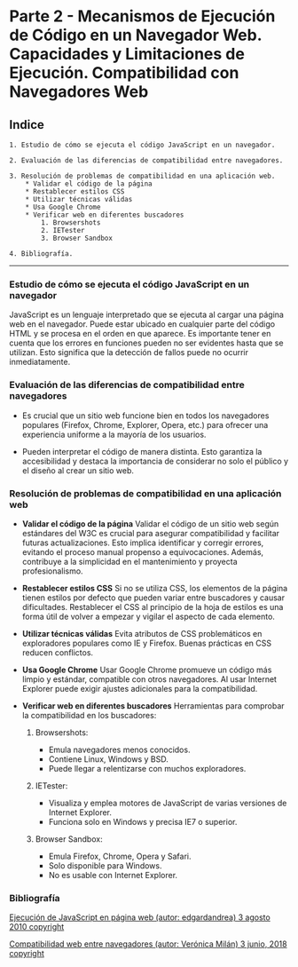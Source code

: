 # Parte 2 - Mecanismos de Ejecución de Código en un Navegador Web. Capacidades y Limitaciones de Ejecución. Compatibilidad con Navegadores Web

## Indice

    1. Estudio de cómo se ejecuta el código JavaScript en un navegador.

    2. Evaluación de las diferencias de compatibilidad entre navegadores.

    3. Resolución de problemas de compatibilidad en una aplicación web.
        * Validar el código de la página
        * Restablecer estilos CSS
        * Utilizar técnicas válidas
        * Usa Google Chrome
        * Verificar web en diferentes buscadores
            1. Browsershots
            2. IETester
            3. Browser Sandbox

    4. Bibliografía.

---

### Estudio de cómo se ejecuta el código JavaScript en un navegador

JavaScript es un lenguaje interpretado que se ejecuta al cargar una página web en el navegador. Puede estar ubicado en cualquier parte del código HTML y se procesa en el orden en que aparece. Es importante tener en cuenta que los errores en funciones pueden no ser evidentes hasta que se utilizan. Esto significa que la detección de fallos puede no ocurrir inmediatamente.

### Evaluación de las diferencias de compatibilidad entre navegadores

* Es crucial que un sitio web funcione bien en todos los navegadores populares (Firefox, Chrome, Explorer, Opera, etc.) para ofrecer una experiencia uniforme a la mayoría de los usuarios.

* Pueden interpretar el código de manera distinta. Esto garantiza la accesibilidad y destaca la importancia de considerar no solo el público y el diseño al crear un sitio web.

### Resolución de problemas de compatibilidad en una aplicación web

* **Validar el código de la página** Validar el código de un sitio web según estándares del W3C es crucial para asegurar compatibilidad y facilitar futuras actualizaciones. Esto implica identificar y corregir errores, evitando el proceso manual propenso a equivocaciones. Además, contribuye a la simplicidad en el mantenimiento y proyecta profesionalismo.

* **Restablecer estilos CSS** Si no se utiliza CSS, los elementos de la página tienen estilos por defecto que pueden variar entre buscadores y causar dificultades. Restablecer el CSS al principio de la hoja de estilos es una forma útil de volver a empezar y vigilar el aspecto de cada elemento.

* **Utilizar técnicas válidas** Evita atributos de CSS problemáticos en exploradores  populares como IE y Firefox. Buenas prácticas en CSS reducen conflictos.

* **Usa Google Chrome** Usar Google Chrome promueve un código más limpio y estándar, compatible con otros navegadores. Al usar Internet Explorer puede exigir ajustes adicionales para la compatibilidad.

* **Verificar web en diferentes buscadores** Herramientas para comprobar la compatibilidad en los buscadores:

    1. Browsershots:
        * Emula navegadores menos conocidos.
        * Contiene Linux, Windows y BSD.
        * Puede llegar a relentizarse con muchos exploradores.

    2. IETester:
        * Visualiza y emplea motores de JavaScript de varias versiones de Internet Explorer.
        * Funciona solo en Windows y precisa IE7 o superior.

    3. Browser Sandbox:
        * Emula Firefox, Chrome, Opera y Safari.
        * Solo disponible para Windows.
        * No es usable con Internet Explorer.

### Bibliografía

[Ejecución de JavaScript en página web (autor: edgardandrea) 3 agosto 2010 copyright](https://www.edgardandrea.com/como-se-ejecuta-javascript-dentro-de-un-pagina-web/)

[Compatibilidad web entre navegadores (autor: Verónica Milán) 3 junio, 2018 copyright](https://www.lawebera.es/xhtml-css/compatibilidad-web-navegadores.php)
